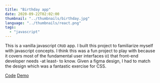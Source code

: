 ```yaml
---
title: "Birthday app"
date: 2020-09-22T02:02:00
thumbnail: "../thumbnails/birthday.jpg"
language: "../thumbnails/react.png"
tags:
  - "javascript"
---
```


This is a vanilla javascript `CRUD` app. I built this project to familiarize myself with javascript concepts. I think this was a fun project to play with because it covers most of the fundamental user interfaces `UI` that front-end developer needs -at least- to know. Given a figma design, I had to match the design which was a fantastic exercise for CSS.

<a href='https://github.com/starjardin/birthday-app'>Code</a>
<a href='https://tantley-birthday-app.netlify.app/'>Demo</a>
